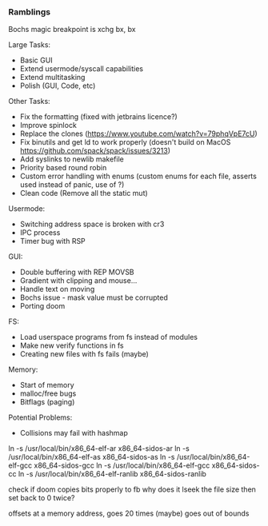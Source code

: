 ### Ramblings

Bochs magic breakpoint is xchg bx, bx

Large Tasks:
- Basic GUI
- Extend usermode/syscall capabilities 
- Extend multitasking
- Polish (GUI, Code, etc)

Other Tasks:
- Fix the formatting (fixed with jetbrains licence?)
- Improve spinlock
- Replace the clones (https://www.youtube.com/watch?v=79phqVpE7cU) 
- Fix binutils and get ld to work properly (doesn't build on MacOS https://github.com/spack/spack/issues/3213)
- Add syslinks to newlib makefile 
- Priority based round robin
- Custom error handling with enums (custom enums for each file, asserts used instead of panic, use of ?)
- Clean code (Remove all the static mut)

Usermode:
- Switching address space is broken with cr3
- IPC process
- Timer bug with RSP

GUI:
- Double buffering with REP MOVSB 
- Gradient with clipping and mouse...
- Handle text on moving
- Bochs issue - mask value must be corrupted
- Porting doom

FS:
- Load userspace programs from fs instead of modules
- Make new verify functions in fs
- Creating new files with fs fails (maybe)

Memory:
- Start of memory
- malloc/free bugs
- Bitflags (paging)

Potential Problems:
- Collisions may fail with hashmap

ln -s /usr/local/bin/x86_64-elf-ar x86_64-sidos-ar
ln -s /usr/local/bin/x86_64-elf-as x86_64-sidos-as
ln -s /usr/local/bin/x86_64-elf-gcc x86_64-sidos-gcc
ln -s /usr/local/bin/x86_64-elf-gcc x86_64-sidos-cc
ln -s /usr/local/bin/x86_64-elf-ranlib x86_64-sidos-ranlib

<!-- pub struct Locked<A> {
    inner: spin::Mutex<A>,
}

impl<A> Locked<A> {
    pub const fn new(inner: A) -> Self {
        Locked {
            inner: spin::Mutex::new(inner),
        }
    }

    pub fn lock(&self) -> spin::MutexGuard<A> {
        self.inner.lock()
    }
} -->

check if doom copies bits properly to fb
why does it lseek the file size then set back to 0 twice?

offsets at a memory address, 
goes 20 times
(maybe) goes out of bounds